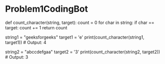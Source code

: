 # Problem1CodingBot
def count_character(string, target):
    count = 0
    for char in string:
        if char == target:
            count += 1
    return count

string1 = "geeksforgeeks"
target1 = 'e'
print(count_character(string1, target1))  # Output: 4

string2 = "abccdefgaa"
target2 = '3'
print(count_character(string2, target2))  # Output: 3
